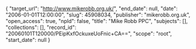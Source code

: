 {
  "target_url": "http://www.mikerobb.org.uk/", 
  "end_date": null, 
  "date": "2006-01-01T12:00:00", 
  "slug": 45908034, 
  "publisher": "mikerobb.org.uk", 
  "open_access": true, 
  "npld": false, 
  "title": "Mike Robb PPC", 
  "subjects": [], 
  "collections": [], 
  "record_id": "20060101T120000/PEipKxfOckuxeUoFnic+CA==", 
  "scope": "root", 
  "start_date": null
}

